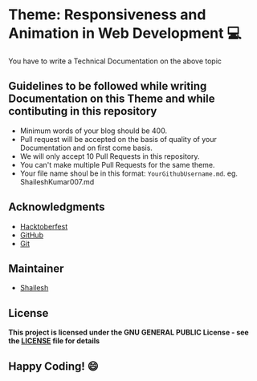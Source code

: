 # Theme: Responsiveness and Animation in Web Development 💻
You have to write a Technical Documentation on the above topic

## Guidelines to be followed while writing Documentation on this Theme and while contibuting in this repository
- Minimum words of your blog should be 400.
- Pull request will be accepted on the basis of quality of your Documentation and on first come basis.
- We will only accept 10 Pull Requests in this repository.
- You can't make multiple Pull Requests for the same theme.
- Your file name shoul be in this format: `YourGithubUsername.md`. eg. ShaileshKumar007.md

## Acknowledgments
- [Hacktoberfest](https://hacktoberfest.digitalocean.com/)
- [GitHub](https://github.com)
- [Git](https://git-scm.com/)

## Maintainer
- [Shailesh](https://github.com/ShaileshKumar007)

## License
**This project is licensed under the GNU GENERAL PUBLIC License - see the [LICENSE](../LICENSE) file for details**

## Happy Coding! :smile:

